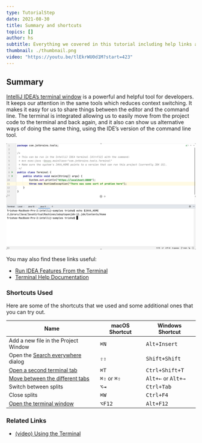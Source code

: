 ```yaml
---
type: TutorialStep
date: 2021-08-30
title: Summary and shortcuts
topics: []
author: hs
subtitle: Everything we covered in this tutorial including help links and shortcuts.
thumbnail: ./thumbnail.png
video: "https://youtu.be/tlEkrWU0d1M?start=423"
---
```


## Summary

[IntelliJ IDEA’s terminal window](https://www.jetbrains.com/help/idea/terminal-emulator.html) is a powerful and helpful tool for developers. It keeps our attention in the same tools which reduces context switching. It makes it easy for us to share things between the editor and the command line. The terminal is integrated allowing us to easily move from the project code to the terminal and back again, and it also can show us alternative ways of doing the same thing, using the IDE’s version of the command line tool.

![Different Java Home](different-java-home.png)

You may also find these links useful:

- [Run IDEA Features From the Terminal](https://blog.jetbrains.com/idea/2020/07/run-ide-features-from-the-terminal/)
- [Terminal Help Documentation](https://www.jetbrains.com/help/idea/terminal-emulator.html/)

### Shortcuts Used

Here are some of the shortcuts that we used and some additional ones that you can try out.

| Name                                                                                                      | macOS Shortcut                 | Windows Shortcut                     |
| --------------------------------------------------------------------------------------------------------- | ------------------------------ | ------------------------------------ |
| Add a new file in the Project Window                                                                      | <kbd>⌘N</kbd>                  | <kbd>Alt+Insert</kbd>                |
| Open the [Search everywhere](https://www.jetbrains.com/help/idea/searching-everywhere.html) dialog        | <kbd>⇧⇧</kbd>                  | <kbd>Shift+Shift</kbd>               |
| [Open a second terminal tab](https://www.jetbrains.com/help/idea/terminal-emulator.html#new_session)      | <kbd>⌘T</kbd>                  | <kbd>Ctrl+Shift+T</kbd>              |
| [Move between the different tabs](https://www.jetbrains.com/help/idea/terminal-emulator.html#new_session) | <kbd>⌘⇧</kbd> or <kbd>⌘⇧</kbd> | <kbd>Alt+←</kbd> or <kbd>Alt+→</kbd> |
| Switch between splits                                                                                     | <kbd>⌥⇥</kbd>                  | <kbd>Ctrl+Tab</kbd>                  |
| Close splits                                                                                              | <kbd>⌘W</kbd>                  | <kbd>Ctrl+F4</kbd>                   |
| [Open the terminal window](https://www.jetbrains.com/help/idea/terminal-emulator.html#open-terminal)      | <kbd>⌥F12</kbd>                | <kbd>Alt+F12</kbd>                   |

### Related Links

- [(video) Using the Terminal](https://www.youtube.com/watch?v=tlEkrWU0d1M)
